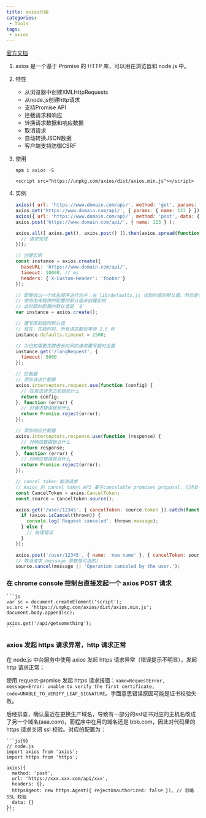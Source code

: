 ```yaml
---
title: axios介绍
categories:
 - Tools
tags:
 - axios
---
```


<!-- more -->



[官方文档](http://www.axios-js.com/zh-cn/docs/)

1. axios 是一个基于 Promise 的 HTTP 库，可以用在浏览器和 node.js 中。 

2. 特性

    - 从浏览器中创建XMLHttpRequests  
    - 从node.js创建http请求  
    - 支持Promise API  
    - 拦截请求和响应  
    - 转换请求数据和响应数据  
    - 取消请求  
    - 自动转换JSON数据  
    - 客户端支持防御CSRF  

3. 使用

    `npm i axios -S`

    `<script src="https://unpkg.com/axios/dist/axios.min.js"></script>`

4. 实例

    ```js
    axios({ url: 'https://www.domain.com/api/', method: 'get', params: { name: 123 } });
    axios.get('https://www.domain.com/api/', { params: { name: 123 } });
    axios({ url: 'https://www.domain.com/api/', method: 'post', data: { name: 123 } });
    axios.post('https://www.domain.com/api/', { name: 123 } );

    axios.all([ axios.get(), axios.post() ]).then(axios.spread(function(acct, perm) {
      // 请求完成
    }));
    ```

    ```js
    // 创建实例
    const instance = axios.create({
      baseURL: 'https://www.domain.com/api/',
      timeout: 10000, // ms
      headers: {'X-Custom-Header': 'foobar'}
    });

    // 配置会以一个优先顺序进行合并：在 lib/defaults.js 找到的库的默认值，然后是实例的 defaults 属性，最后是请求的 config 参数。后者将优先于前者。
    // 使用由库提供的配置的默认值来创建实例
    // 此时超时配置的默认值是 `0`
    var instance = axios.create();

    // 覆写库的超时默认值
    // 现在，在超时前，所有请求都会等待 2.5 秒
    instance.defaults.timeout = 2500;

    // 为已知需要花费很长时间的请求覆写超时设置
    instance.get('/longRequest', {
      timeout: 5000
    });

    // 拦截器
    // 添加请求拦截器
    axios.interceptors.request.use(function (config) {
      // 在发送请求之前做些什么
      return config;
    }, function (error) {
      // 对请求错误做些什么
      return Promise.reject(error);
    });

    // 添加响应拦截器
    axios.interceptors.response.use(function (response) {
      // 对响应数据做点什么
      return response;
    }, function (error) {
      // 对响应错误做点什么
      return Promise.reject(error);
    });

    // cancel token 取消请求
    // Axios 的 cancel token API 基于cancelable promises proposal，它还处于第一阶段。
    const CancelToken = axios.CancelToken;
    const source = CancelToken.source();

    axios.get('/user/12345', { cancelToken: source.token }).catch(function(thrown) {
      if (axios.isCancel(thrown)) {
        console.log('Request canceled', thrown.message);
      } else {
        // 处理错误
      }
    });

    axios.post('/user/12345', { name: 'new name' }, { cancelToken: source.token })
    // 取消请求（message 参数是可选的）
    source.cancel(message || 'Operation canceled by the user.');
    ```

### 在 chrome console 控制台直接发起一个 axios POST 请求

    ```js
    var sc = document.createElement('script');
    sc.src = 'https://unpkg.com/axios/dist/axios.min.js';
    document.body.append(sc);

    axios.get('/api/getsomething');
    ```

### axios 发起 https 请求异常，http 请求正常

  在 node.js 中台服务中使用 axios 发起 https 请求异常（错误提示不明显），发起 http 请求正常；

  使用 request-promise 发起 https 请求报错：`name=RequestError, message=Error: unable to verify the first certificate, code=UNABLE_TO_VERIFY_LEAF_SIGNATURE`。字面意思错误原因可能是证书校验失败。

  后经排查，确认最近在更换生产域名，导致有一部分的ssl证书对应的主机名改成了另一个域名(aaa.com)，而程序中在用的域名还是 bbb.com，因此对代码里的 https 请求关闭 ssl 校验。对应的配置为：

    ```js{9}
    // node.js
    import axios from 'axios';
    import https from 'https';

    axios({
      method: 'post',
      url: 'https://xxx.xxx.com/api/xxx',
      headers: {},
      httpsAgent: new https.Agent({ rejectUnauthorized: false }), // 忽略 SSL 校验
      data: {}
    });
    ```


